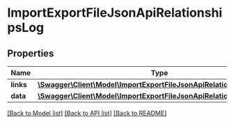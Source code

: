 # ImportExportFileJsonApiRelationshipsLog

## Properties
Name | Type | Description | Notes
------------ | ------------- | ------------- | -------------
**links** | [**\Swagger\Client\Model\ImportExportFileJsonApiRelationshipsLogLinks**](ImportExportFileJsonApiRelationshipsLogLinks.md) |  | [optional] 
**data** | [**\Swagger\Client\Model\ImportExportFileJsonApiRelationshipsLogData**](ImportExportFileJsonApiRelationshipsLogData.md) |  | [optional] 

[[Back to Model list]](../../README.md#documentation-for-models) [[Back to API list]](../../README.md#documentation-for-api-endpoints) [[Back to README]](../../README.md)

